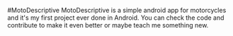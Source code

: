 #MotoDescriptive
MotoDescriptive is a simple android app for motorcycles and it's my first project ever done in Android. You can check the code and contribute to make it even better or maybe teach me something new.

